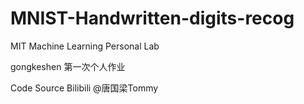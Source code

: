 # MNIST-Handwritten-digits-recog
MIT Machine Learning Personal Lab 

gongkeshen 第一次个人作业 

Code Source Bilibili @唐国梁Tommy 
